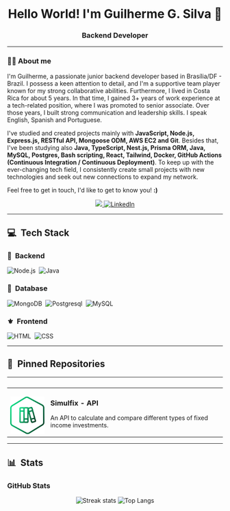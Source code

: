 <h1 align="center">
  Hello World! I'm Guilherme G. Silva 👋
<h3 align="center">Backend Developer</h3>
</h1>


<div align="left">

---

### 👨‍💻 About me


I'm Guilherme, a passionate junior backend developer based in Brasília/DF - Brazil. I possess a keen attention to detail, and I'm a supportive team player known for my strong collaborative abilities.
Furthermore, I lived in Costa Rica for about 5 years. In that time, I gained 3+ years of work experience at a tech-related position, where I was promoted to senior associate. Over those years, I built strong communication and leadership skills. I speak English, Spanish and Portuguese.

I've studied and created projects mainly with <b>JavaScript, Node.js, Express.js, RESTful API, Mongoose ODM, AWS EC2 and Git</b>. Besides that, I've been studying also <b>Java, TypeScript, Nest.js, Prisma ORM, Java, MySQL, Postgres, Bash scripting, React, Tailwind, Docker, GitHub Actions (Continuous Integration / Continuous Deployment)</b>.
To keep up with the ever-changing tech field, I consistently create small projects with new technologies and seek out new connections to expand my network.

Feel free to get in touch, I'd like to get to know you! <b>:)</b>

<div align="center">
<a href="mailto:dev.gsilv@gmail.com">
<img src="https://img.shields.io/badge/-email-ffffff?style=for-the-badge&amp;logo=gmail&amp;logoColor=d0021b alt="E-mail">
</a>
<a href="https://www.linkedin.com/in/devguilhermesilva/"><img src="https://img.shields.io/badge/-LinkedIn-ffffff?style=for-the-badge&amp;logo=linkedin&amp;logoColor=4a90e2" alt="LinkedIn">
</a>
</div>

---

## 💻 &nbsp;Tech Stack

### 🧮 &nbsp;Backend

![Node.js](https://img.shields.io/badge/Node.js-E7ECEB?style=for-the-badge&logo=node.js&logoColor=53D9A2)&nbsp;
![Java](https://img.shields.io/badge/Java-E7ECEB?style=for-the-badge&logo=openjdk&logoColor=1572B6)&nbsp;

### 💾 &nbsp;Database

![MongoDB](https://img.shields.io/badge/-MongoDB-E7ECEB?style=for-the-badge&logo=mongodb&logoColor=C86833)&nbsp;
![Postgresql](https://img.shields.io/badge/-Postgresql-E7ECEB?style=for-the-badge&logo=postgresql&logoColor=004D8F)&nbsp;
![MySQL](https://img.shields.io/badge/-MySQL-E7ECEB?style=for-the-badge&logo=mysql&logoColor=004D8F)&nbsp;

### ⚜️ &nbsp;Frontend

![HTML](https://img.shields.io/badge/-HTML-E7ECEB?style=for-the-badge&logo=HTML5&logoColor=C86833)&nbsp;
![CSS](https://img.shields.io/badge/-CSS-E7ECEB?style=for-the-badge&logo=CSS3&logoColor=139DFF)&nbsp;

---

## 📌 &nbsp;Pinned Repositories

<table>
	<thead>
		<tr>
			<th colspan="2" width="2000">&nbsp;</th>
		</tr>
	</thead>
	<tbody>
		<tr>
			<td align="center" valign="top" width="80"><br />
                <a href="https://github.com/dev-gsilv/calculadora_investimentos">
                <img src="./images/documentation.png" />
                </a>
            </td>
			<td valign="top">
                <h3>Simulfix - API</h3>
                <p>An API to calculate and compare different types of fixed income investments.</p>
			</td>
		</tr>
	</tbody>
</table>

---

## 📊 &nbsp;Stats

<h3 align="left">GitHub Stats</h3>

<div align="center">
    <img alt="Streak stats" height="130em" src="https://streak-stats.demolab.com/?user=dev-gsilv&theme=dark">
	<img alt="Top Langs" height="130em" src="https://github-readme-stats-git-masterrstaa-rickstaa.vercel.app/api/top-langs/?username=dev-gsilv&line_height=10&card_width=355&layout=compact&hide_title=false&count_private=true&langs_count=4&show_icons=true&title_color=FFFFFF&hide=html,css&bg_color=151515&text_color=8B8B8B&border_radius=3&border_color=FFFFFF">
</div>
